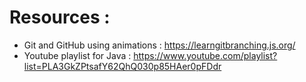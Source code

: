 # Resources :

- Git and GitHub  using animations : https://learngitbranching.js.org/
- Youtube playlist for Java : https://www.youtube.com/playlist?list=PLA3GkZPtsafY62QhQ030p85HAer0pFDdr